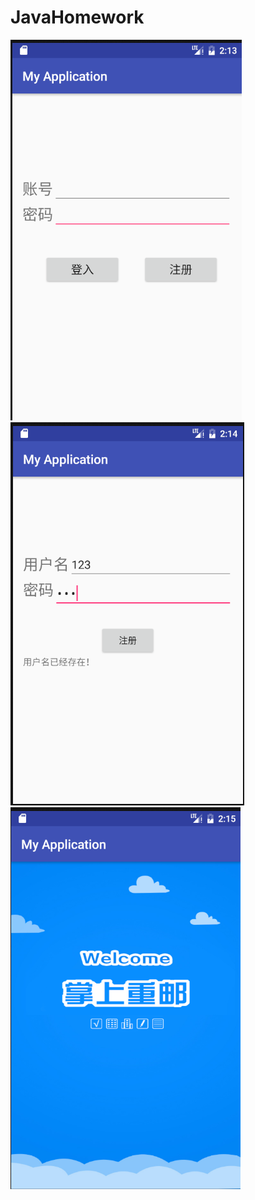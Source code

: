 # JavaHomework


![Alt text](https://github.com/YanYiNing/JavaHomework/blob/master/1.png)
![Alt text](https://github.com/YanYiNing/JavaHomework/blob/master/2.png)
![Alt text](https://github.com/YanYiNing/JavaHomework/blob/master/3.png)



 

 
